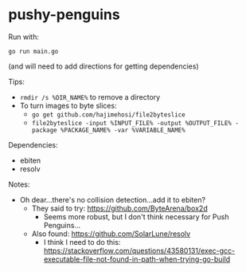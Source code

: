 # pushy-penguins

Run with:
```
go run main.go
```
(and will need to add directions for getting dependencies)

Tips:
- `rmdir /s %DIR_NAME%` to remove a directory
- To turn images to byte slices:
    - `go get github.com/hajimehosi/file2byteslice`
    - `file2byteslice -input %INPUT_FILE% -output %OUTPUT_FILE% -package %PACKAGE_NAME% -var %VARIABLE_NAME%`

Dependencies:
- ebiten
- resolv

Notes:
- Oh dear...there's no collision detection...add it to ebiten?
    - They said to try: https://github.com/ByteArena/box2d
        - Seems more robust, but I don't think necessary for Push Penguins...
    - Also found: https://github.com/SolarLune/resolv 
        - I think I need to do this: https://stackoverflow.com/questions/43580131/exec-gcc-executable-file-not-found-in-path-when-trying-go-build